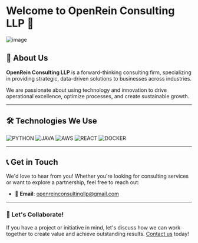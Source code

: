 # Welcome to OpenRein Consulting LLP 👋

![image](https://github.com/user-attachments/assets/1130772b-4b12-44a8-a7c5-1a504e5beb8f)

## 🚀 About Us

**OpenRein Consulting LLP** is a forward-thinking consulting firm, specializing in providing strategic, data-driven solutions to businesses across industries. 

We are passionate about using technology and innovation to drive operational excellence, optimize processes, and create sustainable growth.

<!--With years of experience, we help businesses navigate their most complex challenges through tailored consulting, robust data analysis, and industry-specific expertise. -->

---

## 🛠️ Technologies We Use

![PYTHON](https://img.shields.io/badge/Python-3670A0?style=for-the-badge&logo=python&logoColor=white)
![JAVA](https://img.shields.io/badge/JAVA-FF6F00?style=for-the-badge&logo=tensorflow&logoColor=white)
![AWS](https://img.shields.io/badge/AWS-232F3E?style=for-the-badge&logo=amazon-aws&logoColor=white)
![REACT](https://img.shields.io/badge/REACT-20232A?style=for-the-badge&logo=react&logoColor=61DAFB)
![DOCKER](https://img.shields.io/badge/DOCKER-2496ED?style=for-the-badge&logo=docker&logoColor=white)

---

## 📞 Get in Touch

We'd love to hear from you! Whether you're looking for consulting services or want to explore a partnership, feel free to reach out:

- 📧 **Email**: [openreinconsultingllp@gmail.com](mailto:openreinconsultingllp@gmail.com)


---

### 🤝 Let's Collaborate!

If you have a project or initiative in mind, let's discuss how we can work together to create value and achieve outstanding results. [Contact us](mailto:openreinconsultingllp@gmail.com) today!

<!-- ![OpenRein Footer](https://yourimageurl.com/footer.png) Footer image or logo -->

